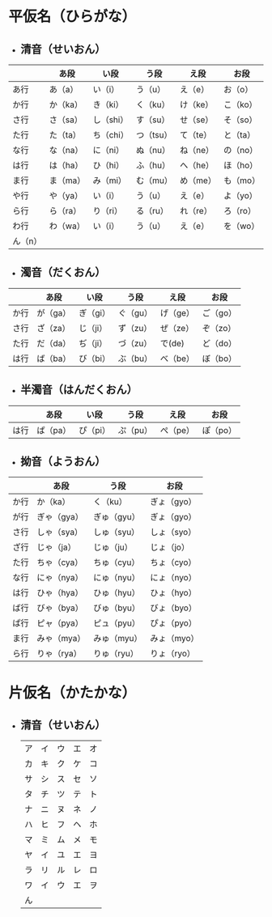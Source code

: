 # 平仮名（ひらがな）

- ## 清音（せいおん）

|         | あ段     | い段      | う段      | え段     | お段     |
| ------- | -------- | --------- | --------- | -------- | -------- |
| あ行    | あ（a）  | い（i）   | う（u）   | え（e）  | お（o）  |
| か行    | か（ka） | き（ki）  | く（ku）  | け（ke） | こ（ko） |
| さ行    | さ（sa） | し（shi） | す（su）  | せ（se） | そ（so） |
| た行    | た（ta） | ち（chi） | つ（tsu） | て（te） | と（ta） |
| な行    | な（na） | に（ni）  | ぬ（nu）  | ね（ne） | の（no） |
| は行    | は（ha） | ひ（hi）  | ふ（hu）  | へ（he） | ほ（ho） |
| ま行    | ま（ma） | み（mi）  | む（mu）  | め（me） | も（mo） |
| や行    | や（ya） | い（i）   | う（u）   | え（e）  | よ（yo） |
| ら行    | ら（ra） | り（ri）  | る（ru）  | れ（re） | ろ（ro） |
| わ行    | わ（wa） | い（i）   | う（u）   | え（e）  | を（wo） |
| ん（n） |

- ## 濁音（だくおん）

|      | あ段     | い段     | う段     | え段     | お段     |
| ---- | -------- | -------- | -------- | -------- | -------- |
| か行 | が（ga） | ぎ（gi） | ぐ（gu） | げ（ge） | ご（go） |
| さ行 | ざ（za） | じ（ji） | ず（zu） | ぜ（ze） | ぞ（zo） |
| た行 | だ（da） | ぢ（ji） | づ（zu） | で(de)   | ど（do） |
| は行 | ば（ba） | び（bi） | ぶ（bu） | べ（be） | ぼ（bo） |

- ## 半濁音（はんだくおん）

|      | あ段     | い段     | う段     | え段     | お段     |
| ---- | -------- | -------- | -------- | -------- | -------- |
| は行 | ぱ（pa） | ぴ（pi） | ぷ（pu） | ぺ（pe） | ぽ（po） |

- ## 拗音（ようおん）

|      | あ段        | う段        | お段        |
| ---- | ----------- | ----------- | ----------- |
| か行 | か（ka）    | く（ku）    | ぎょ（gyo） |
| が行 | ぎゃ（gya） | ぎゅ（gyu） | ぎょ（gyo） |
| さ行 | しゃ（sya） | しゅ（syu） | しょ（syo） |
| ざ行 | じゃ（ja）  | じゅ（ju）  | じょ（jo）  |
| た行 | ちゃ（cya） | ちゅ（cyu） | ちょ（cyo） |
| な行 | にゃ（nya） | にゅ（nyu） | にょ（nyo） |
| は行 | ひゃ（hya） | ひゅ（hyu） | ひょ（hyo） |
| ば行 | びゃ（bya） | びゅ（byu） | びょ（byo） |
| ぱ行 | ピャ（pya） | ピュ（pyu） | ぴょ（pyo） |
| ま行 | みゃ（mya） | みゅ（myu） | みょ（myo） |
| ら行 | りゃ（rya） | りゅ（ryu） | りょ（ryo） |

# 片仮名（かたかな）

- ## 清音（せいおん）
  |     |     |     |     |     |
  | --- | --- | --- | --- | --- |
  | ア  | イ  | ウ  | エ  | オ  |
  | カ  | キ  | ク  | ケ  | コ  |
  | サ  | シ  | ス  | セ  | ソ  |
  | タ  | チ  | ツ  | テ  | ト  |
  | ナ  | ニ  | ヌ  | ネ  | ノ  |
  | ハ  | ヒ  | フ  | ヘ  | ホ  |
  | マ  | ミ  | ム  | メ  | モ  |
  | ヤ  | イ  | ユ  | エ  | ヨ  |
  | ラ  | リ  | ル  | レ  | ロ  |
  | ワ  | イ  | ウ  | エ  | ヲ  |
  | ん  |
